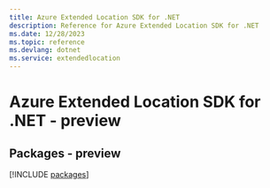 ```yaml
---
title: Azure Extended Location SDK for .NET
description: Reference for Azure Extended Location SDK for .NET
ms.date: 12/28/2023
ms.topic: reference
ms.devlang: dotnet
ms.service: extendedlocation
---
```

# Azure Extended Location SDK for .NET - preview
## Packages - preview
[!INCLUDE [packages](extended-location-index.md)]